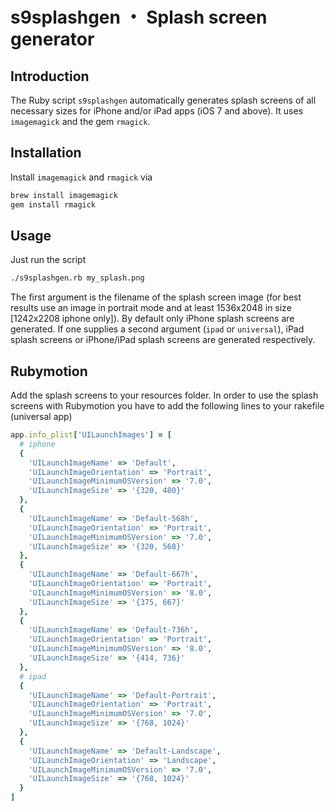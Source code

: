 s9splashgen ・ Splash screen generator
======================================

## Introduction

The Ruby script `s9splashgen` automatically generates splash screens of all necessary sizes for iPhone and/or iPad apps (iOS 7 and above). It uses `imagemagick` and the gem `rmagick`.

## Installation

Install `imagemagick` and `rmagick` via

```bash
brew install imagemagick
gem install rmagick
```

## Usage

Just run the script 

```bash
./s9splashgen.rb my_splash.png
```

The first argument is the filename of the splash screen image (for best results use an image in portrait mode and at least 1536x2048 in size [1242x2208 iphone only]). By default only iPhone splash screens are generated. 
If one supplies a second argument (`ipad` or `universal`), iPad splash screens or iPhone/iPad splash screens are generated respectively.

## Rubymotion

Add the splash screens to your resources folder. In order to use the splash screens with Rubymotion you have to add the following lines to your rakefile (universal app)

```ruby
app.info_plist['UILaunchImages'] = [
  # iphone
  {
    'UILaunchImageName' => 'Default',
    'UILaunchImageOrientation' => 'Portrait',
    'UILaunchImageMinimumOSVersion' => '7.0',
    'UILaunchImageSize' => '{320, 480}'
  },
  {
    'UILaunchImageName' => 'Default-568h',
    'UILaunchImageOrientation' => 'Portrait',
    'UILaunchImageMinimumOSVersion' => '7.0',
    'UILaunchImageSize' => '{320, 568}'
  },
  {
    'UILaunchImageName' => 'Default-667h',
    'UILaunchImageOrientation' => 'Portrait',
    'UILaunchImageMinimumOSVersion' => '8.0',
    'UILaunchImageSize' => '{375, 667}'
  },
  {
    'UILaunchImageName' => 'Default-736h',
    'UILaunchImageOrientation' => 'Portrait',
    'UILaunchImageMinimumOSVersion' => '8.0',
    'UILaunchImageSize' => '{414, 736}'
  },
  # ipad
  {
    'UILaunchImageName' => 'Default-Portrait',
    'UILaunchImageOrientation' => 'Portrait',
    'UILaunchImageMinimumOSVersion' => '7.0',
    'UILaunchImageSize' => '{768, 1024}'
  },
  {
    'UILaunchImageName' => 'Default-Landscape',
    'UILaunchImageOrientation' => 'Landscape',
    'UILaunchImageMinimumOSVersion' => '7.0',
    'UILaunchImageSize' => '{768, 1024}'
  }
]
```
